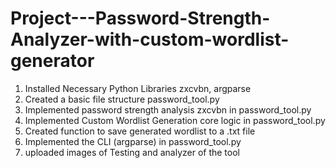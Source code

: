 # Project---Password-Strength-Analyzer-with-custom-wordlist-generator
1. Installed Necessary Python Libraries zxcvbn, argparse
2. Created a basic file structure password_tool.py
3. Implemented password strength analysis zxcvbn in password_tool.py
4. Implemented Custom Wordlist Generation core logic in password_tool.py
5. Created function to save generated wordlist to a .txt file
6. Implemented the CLI (argparse) in password_tool.py
7. uploaded images of Testing  and analyzer of the tool
